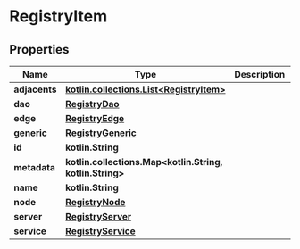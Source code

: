 
# RegistryItem

## Properties
| Name | Type | Description | Notes |
| ------------ | ------------- | ------------- | ------------- |
| **adjacents** | [**kotlin.collections.List&lt;RegistryItem&gt;**](RegistryItem.md) |  |  [optional] |
| **dao** | [**RegistryDao**](RegistryDao.md) |  |  [optional] |
| **edge** | [**RegistryEdge**](RegistryEdge.md) |  |  [optional] |
| **generic** | [**RegistryGeneric**](RegistryGeneric.md) |  |  [optional] |
| **id** | **kotlin.String** |  |  [optional] |
| **metadata** | **kotlin.collections.Map&lt;kotlin.String, kotlin.String&gt;** |  |  [optional] |
| **name** | **kotlin.String** |  |  [optional] |
| **node** | [**RegistryNode**](RegistryNode.md) |  |  [optional] |
| **server** | [**RegistryServer**](RegistryServer.md) |  |  [optional] |
| **service** | [**RegistryService**](RegistryService.md) |  |  [optional] |

